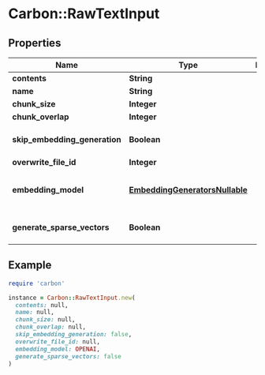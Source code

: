 # Carbon::RawTextInput

## Properties

| Name | Type | Description | Notes |
| ---- | ---- | ----------- | ----- |
| **contents** | **String** |  |  |
| **name** | **String** |  | [optional] |
| **chunk_size** | **Integer** |  | [optional] |
| **chunk_overlap** | **Integer** |  | [optional] |
| **skip_embedding_generation** | **Boolean** |  | [optional][default to false] |
| **overwrite_file_id** | **Integer** |  | [optional] |
| **embedding_model** | [**EmbeddingGeneratorsNullable**](EmbeddingGeneratorsNullable.md) |  | [optional][default to &#39;OPENAI&#39;] |
| **generate_sparse_vectors** | **Boolean** |  | [optional][default to false] |

## Example

```ruby
require 'carbon'

instance = Carbon::RawTextInput.new(
  contents: null,
  name: null,
  chunk_size: null,
  chunk_overlap: null,
  skip_embedding_generation: false,
  overwrite_file_id: null,
  embedding_model: OPENAI,
  generate_sparse_vectors: false
)
```

